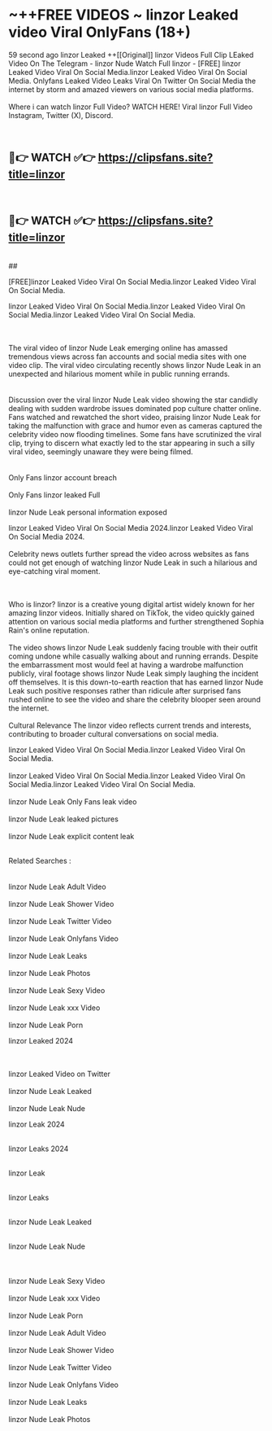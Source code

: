 # ~++FREE VIDEOS ~ linzor Leaked video Viral OnlyFans (18+)<br>


59 second ago linzor Leaked ++[[Original]] linzor Videos Full Clip LEaked Video On The Telegram  - linzor Nude  Watch Full linzor - [FREE] linzor Leaked Video Viral On Social Media.linzor Leaked Video Viral On Social Media.   Onlyfans Leaked Video Leaks Viral On Twitter On Social Media the internet by storm and amazed viewers on various social media platforms. <br><br>
Where i can watch linzor Full Video? WATCH HERE! Viral linzor Full Video Instagram, Twitter (X), Discord. <br>


 <br>

##  🔴👉 WATCH ✅👉  <a href="https://clipsfans.site?title=linzor&ref=git">https://clipsfans.site?title=linzor</a> <br>
  <br>

##  🔴👉 WATCH ✅👉  <a href="https://clipsfans.site?title=linzor&ref=git">https://clipsfans.site?title=linzor</a> <br>
  <br>
  ##



[FREE]linzor Leaked Video Viral On Social Media.linzor Leaked Video Viral On Social Media. <br>

linzor Leaked Video Viral On Social Media.linzor Leaked Video Viral On Social Media.linzor Leaked Video Viral On Social Media. <br>


  <br>

  <br>
The viral video of linzor Nude Leak emerging online has amassed tremendous views across fan accounts and social media sites with one video clip. The viral video circulating recently shows linzor Nude Leak in an unexpected and hilarious moment while in public running errands.<br>
<br>


<br>
Discussion over the viral linzor Nude Leak video showing the star candidly dealing with sudden wardrobe issues dominated pop culture chatter online. Fans watched and rewatched the short video, praising linzor Nude Leak for taking the malfunction with grace and humor even as cameras captured the celebrity video now flooding timelines. Some fans have scrutinized the viral clip, trying to discern what exactly led to the star appearing in such a silly viral video, seemingly unaware they were being filmed.<br>
<br>
<br> 
Only Fans linzor account breach<br>
<br>
Only Fans linzor leaked Full <br>
<br>
linzor Nude Leak personal information exposed<br>

linzor Leaked Video Viral On Social Media 2024.linzor Leaked Video Viral On Social Media 2024. <br>
<br>
Celebrity news outlets further spread the video across websites as fans could not get enough of watching linzor Nude Leak in such a hilarious and eye-catching viral moment.<br>
<br>

<br>
Who is linzor? linzor is a creative young digital artist widely known for her amazing linzor videos. Initially shared on TikTok, the video quickly gained attention on various social media platforms and further strengthened Sophia Rain's online reputation.<br>
<br>
The video shows linzor Nude Leak suddenly facing trouble with their outfit coming undone while casually walking about and running errands. Despite the embarrassment most would feel at having a wardrobe malfunction publicly, viral footage shows linzor Nude Leak simply laughing the incident off themselves. It is this down-to-earth reaction that has earned linzor Nude Leak such positive responses rather than ridicule after surprised fans rushed online to see the video and share the celebrity blooper seen around the internet.<br>
<br>
Cultural Relevance The linzor video reflects current trends and interests, contributing to broader cultural conversations on social media.<br>

linzor Leaked Video Viral On Social Media.linzor Leaked Video Viral On Social Media.<br>
<br>
linzor Leaked Video Viral On Social Media.linzor Leaked Video Viral On Social Media.linzor Leaked Video Viral On Social Media.<br>
<br>
linzor Nude Leak Only Fans leak video<br>
<br>
linzor Nude Leak leaked pictures<br>
<br>
linzor Nude Leak explicit content leak<br>


<br>
Related Searches :<br>
<br>

<br>
linzor Nude Leak Adult Video<br>
<br>
linzor Nude Leak Shower Video<br>
<br>
linzor Nude Leak Twitter Video<br>
<br>
linzor Nude Leak Onlyfans Video<br>
<br>
linzor Nude Leak Leaks<br>
<br>
linzor Nude Leak Photos<br>

<br>
linzor Nude Leak Sexy Video<br>
<br>
linzor Nude Leak xxx Video<br>
<br>
linzor Nude Leak Porn<br>

linzor  Leaked 2024 <br> <br>
<br>

linzor Leaked Video on Twitter <br>
<br>
linzor Nude Leak Leaked<br>
<br>
linzor Nude Leak Nude<br>


linzor  Leak 2024 <br> <br>



linzor  Leaks 2024 <br> <br>



 
linzor  Leak<br> <br>



linzor  Leaks<br> <br>


linzor Nude Leak Leaked<br> <br>

linzor Nude Leak Nude<br> <br>
<br> <br>
linzor Nude Leak Sexy Video
<br> <br>
linzor Nude Leak xxx Video
<br> <br>
linzor Nude Leak Porn
<br> <br>
linzor Nude Leak Adult Video
<br> <br>
linzor Nude Leak Shower Video
<br> <br>
linzor Nude Leak Twitter Video
<br> <br>
linzor Nude Leak Onlyfans Video
<br> <br>
linzor Nude Leak Leaks
<br> <br>
linzor Nude Leak Photos






</p>




 



</p>










